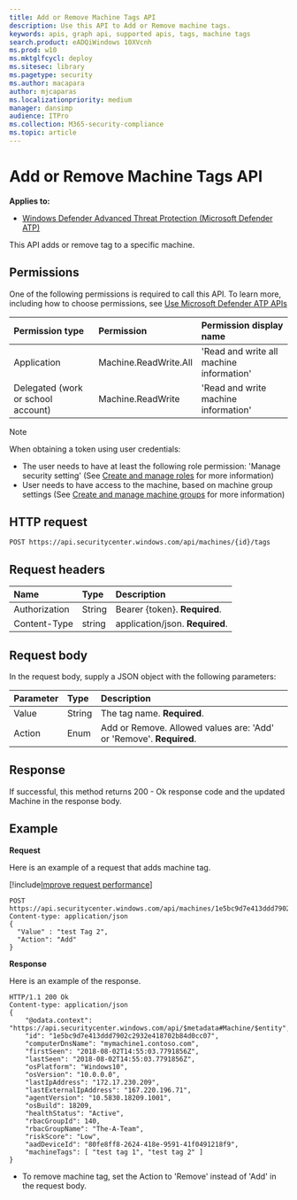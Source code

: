 ```yaml
---
title: Add or Remove Machine Tags API
description: Use this API to Add or Remove machine tags.
keywords: apis, graph api, supported apis, tags, machine tags
search.product: eADQiWindows 10XVcnh
ms.prod: w10
ms.mktglfcycl: deploy
ms.sitesec: library
ms.pagetype: security
ms.author: macapara
author: mjcaparas
ms.localizationpriority: medium
manager: dansimp
audience: ITPro
ms.collection: M365-security-compliance  
ms.topic: article
---
```


# Add or Remove Machine Tags API

**Applies to:**
- [Windows Defender Advanced Threat Protection (Microsoft Defender ATP)](https://go.microsoft.com/fwlink/p/?linkid=2069559)

This API adds or remove tag to a specific machine.

## Permissions
One of the following permissions is required to call this API. To learn more, including how to choose permissions, see [Use Microsoft Defender ATP APIs](apis-intro.md)

Permission type |	Permission	|	Permission display name
:---|:---|:---
Application |	Machine.ReadWrite.All |	'Read and write all machine information'
Delegated (work or school account) | Machine.ReadWrite | 'Read and write machine information'

>[!Note]
> When obtaining a token using user credentials:
>- The user needs to have at least the following role permission: 'Manage security setting' (See [Create and manage roles](user-roles.md) for more information)
>- User needs to have access to the machine, based on machine group settings (See [Create and manage machine groups](machine-groups.md) for more information)

## HTTP request
```
POST https://api.securitycenter.windows.com/api/machines/{id}/tags
```

## Request headers

Name | Type | Description
:---|:---|:---
Authorization | String | Bearer {token}. **Required**.
Content-Type | string | application/json. **Required**.

## Request body
In the request body, supply a JSON object with the following parameters:

Parameter |	Type	| Description
:---|:---|:---
Value |	String |	The tag name. **Required**.
Action	| Enum |	Add or Remove. Allowed values are: 'Add' or 'Remove'. **Required**.


## Response
If successful, this method returns 200 - Ok response code and the updated Machine in the response body.


## Example

**Request**

Here is an example of a request that adds machine tag.

[!include[Improve request performance](improve-request-performance.md)]

```
POST https://api.securitycenter.windows.com/api/machines/1e5bc9d7e413ddd7902c2932e418702b84d0cc07/tags
Content-type: application/json
{
  "Value" : "test Tag 2",
  "Action": "Add"
}

```
**Response**

Here is an example of the response.

```
HTTP/1.1 200 Ok
Content-type: application/json
{
    "@odata.context": "https://api.securitycenter.windows.com/api/$metadata#Machine/$entity",
    "id": "1e5bc9d7e413ddd7902c2932e418702b84d0cc07",
    "computerDnsName": "mymachine1.contoso.com",
    "firstSeen": "2018-08-02T14:55:03.7791856Z",
	"lastSeen": "2018-08-02T14:55:03.7791856Z",
    "osPlatform": "Windows10",
    "osVersion": "10.0.0.0",
    "lastIpAddress": "172.17.230.209",
    "lastExternalIpAddress": "167.220.196.71",
    "agentVersion": "10.5830.18209.1001",
    "osBuild": 18209,
    "healthStatus": "Active",
    "rbacGroupId": 140,
	"rbacGroupName": "The-A-Team",
    "riskScore": "Low",
    "aadDeviceId": "80fe8ff8-2624-418e-9591-41f0491218f9",
	"machineTags": [ "test tag 1", "test tag 2" ]
}

```

- To remove machine tag, set the Action to 'Remove' instead of 'Add' in the request body.